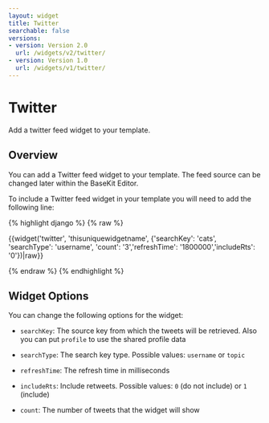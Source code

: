 ```yaml
---
layout: widget
title: Twitter
searchable: false
versions:
- version: Version 2.0
  url: /widgets/v2/twitter/
- version: Version 1.0
  url: /widgets/v1/twitter/
---
```


# Twitter

Add a twitter feed widget to your template.

## Overview

You can add a Twitter feed widget to your template. The feed source can be changed later within the BaseKit Editor. 

To include a Twitter feed widget in your template you will need to add the following line:

{% highlight django %}
{% raw %}

  {{widget('twitter', 'thisuniquewidgetname', {'searchKey': 'cats', 'searchType': 'username', 'count': '3','refreshTime': '1800000','includeRts': '0'})|raw}}

{% endraw %}
{% endhighlight %}

## Widget Options

You can change the following options for the widget:

* ```searchKey```: The source key from which the tweets will be retrieved. Also you can put ```profile``` to use the shared profile data

* ```searchType```: The search key type. Possible values: ```username``` or ```topic```

* ```refreshTime```: The refresh time in milliseconds

* ```includeRts```: Include retweets. Possible values: ```0``` (do not include) or ```1``` (include)

* ```count```: The number of tweets that the widget will show
